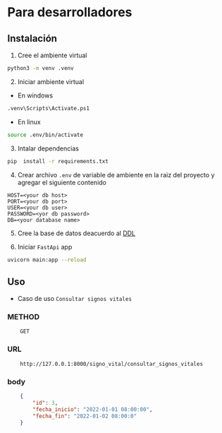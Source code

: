 # Para desarrolladores

## Instalación
1. Cree el ambiente virtual
```bash
python3 -m venv .venv
```

2. Iniciar ambiente virtual


* En windows
```bash 
.venv\Scripts\Activate.ps1
```
* En linux
```bash 
source .env/bin/activate
```

3. Intalar dependencias
```bash 
pip  install -r requirements.txt
```
4. Crear archivo `.env` de variable de ambiente en la raiz del proyecto y agregar el siguiente contenido
```MD 
HOST=<your db host>
PORT=<your db port>
USER=<your db user>
PASSWORD=<yor db password>
DB=<your database name>
```

5. Cree la base de datos deacuerdo al [DDL](./resources/proySoft2.sql)

6. Iniciar `FastApi` app
```bash 
uvicorn main:app --reload
```
## Uso
* Caso de uso `Consultar signos vitales`

### METHOD
```
    GET
```
### URL
```
    http://127.0.0.1:8000/signo_vital/consultar_signos_vitales
```
### body
```json
    {
        "id": 3,
        "fecha_inicio": "2022-01-01 08:00:00",
        "fecha_fin": "2022-01-02 08:00:0"
    }
```





